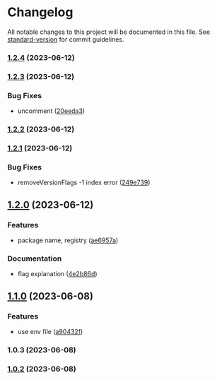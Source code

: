 # Changelog

All notable changes to this project will be documented in this file. See [standard-version](https://github.com/conventional-changelog/standard-version) for commit guidelines.

### [1.2.4](https://github.com/projects/CURS/repos/ofkr-front/compare/diff?targetBranch=refs%2Ftags%2Fv1.2.3&sourceBranch=refs%2Ftags%2Fv1.2.4) (2023-06-12)

### [1.2.3](https://github.com/projects/CURS/repos/ofkr-front/compare/diff?targetBranch=refs%2Ftags%2Fv1.2.2&sourceBranch=refs%2Ftags%2Fv1.2.3) (2023-06-12)


### Bug Fixes

* uncomment ([20eeda3](https://github.com/projects/CURS/repos/ofkr-front/commits/20eeda31dad6a884a810a29012882c3f22f15a6e))

### [1.2.2](https://github.com/projects/CURS/repos/ofkr-front/compare/diff?targetBranch=refs%2Ftags%2Fv1.2.1&sourceBranch=refs%2Ftags%2Fv1.2.2) (2023-06-12)

### [1.2.1](https://github.com/projects/CURS/repos/ofkr-front/compare/diff?targetBranch=refs%2Ftags%2Fv1.2.0&sourceBranch=refs%2Ftags%2Fv1.2.1) (2023-06-12)


### Bug Fixes

* removeVersionFlags -1 index error ([249e739](https://github.com/projects/CURS/repos/ofkr-front/commits/249e739d3c34bb82255b3b0ec3f35417d0bc94d1))

## [1.2.0](https://github.com/projects/CURS/repos/ofkr-front/compare/diff?targetBranch=refs%2Ftags%2Fv1.1.0&sourceBranch=refs%2Ftags%2Fv1.2.0) (2023-06-12)

### Features

- package name, registry ([ae6957a](https://github.com/projects/CURS/repos/ofkr-front/commits/ae6957a13f984a6441933d6ba0a2f2dc37e19ca6))

### Documentation

- flag explanation ([4e2b86d](https://github.com/projects/CURS/repos/ofkr-front/commits/4e2b86d3b359a5f35e10184b7473b2e6d62a8b32))

## [1.1.0](https://github.com/projects/CURS/repos/ofkr-front/compare/diff?targetBranch=refs%2Ftags%2Fv1.0.3&sourceBranch=refs%2Ftags%2Fv1.1.0) (2023-06-08)

### Features

- use env file ([a90432f](https://github.com/projects/CURS/repos/ofkr-front/commits/a90432f6f2ed72ee1a208255d9969156cb4f37de))

### 1.0.3 (2023-06-08)

### [1.0.2](https://github.com/lamtev178/taxios-with-versions/compare/v1.0.1...v1.0.2) (2023-06-08)
